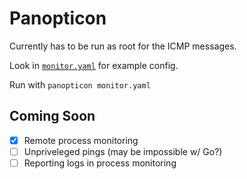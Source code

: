 Panopticon
==========

Currently has to be run as root for the ICMP messages.

Look in [`monitor.yaml`](https://github.com/gtfierro/panopticon/blob/master/monitor.yaml) for example config.

Run with `panopticon monitor.yaml`

## Coming Soon

- [x] Remote process monitoring
- [ ] Unpriveleged pings (may be impossible w/ Go?)
- [ ] Reporting logs in process monitoring
